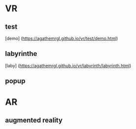 # VR

## test
  [demo] (https://agathemrgl.github.io/vr/test/demo.html)

## labyrinthe
  [laby] (https://agathemrgl.github.io/vr/labyrinth/labyrinth.html)
## popup

# AR

## augmented reality
